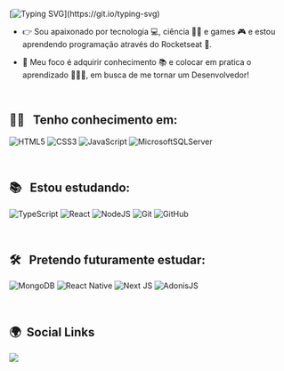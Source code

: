 [![Typing SVG](https://readme-typing-svg.herokuapp.com?size=36&background=1BFF2800&vCenter=true&lines=Ol%C3%A1%F0%9F%91%8B%F0%9F%8F%BC.+Eu+sou+Lucas!)](https://git.io/typing-svg)

- 👉 Sou apaixonado por tecnologia 💻, ciência 👨‍🔬 e games 🎮 e estou aprendendo programação através do Rocketseat 🚀.

- 🔭 Meu foco é adquirir conhecimento 📚 e colocar em pratica o aprendizado 👨🏼‍🎓, em busca de me tornar um Desenvolvedor!

<br>

## 👨‍💻 &nbsp; Tenho conhecimento em:
![HTML5](https://img.shields.io/badge/html5-%23E34F26.svg?style=for-the-badge&logo=html5&logoColor=white)
![CSS3](https://img.shields.io/badge/css3-%231572B6.svg?style=for-the-badge&logo=css3&logoColor=white)
![JavaScript](https://img.shields.io/badge/javascript-%23323330.svg?style=for-the-badge&logo=javascript&logoColor=%23F7DF1E)
![MicrosoftSQLServer](https://img.shields.io/badge/Microsoft%20SQL%20Sever-CC2927?style=for-the-badge&logo=microsoft%20sql%20server&logoColor=white)

<br>

## 📚 &nbsp; Estou estudando:
![TypeScript](https://img.shields.io/badge/typescript-%23007ACC.svg?style=for-the-badge&logo=typescript&logoColor=white) 
![React](https://img.shields.io/badge/react-%2320232a.svg?style=for-the-badge&logo=react&logoColor=%2361DAFB)
![NodeJS](https://img.shields.io/badge/node.js-6DA55F?style=for-the-badge&logo=node.js&logoColor=white)
![Git](https://img.shields.io/badge/git-%23F05033.svg?style=for-the-badge&logo=git&logoColor=white)
![GitHub](https://img.shields.io/badge/github-%23121011.svg?style=for-the-badge&logo=github&logoColor=white)

<br>

## 🛠 &nbsp; Pretendo futuramente estudar:
![MongoDB](https://img.shields.io/badge/MongoDB-%234ea94b.svg?style=for-the-badge&logo=mongodb&logoColor=white)
![React Native](https://img.shields.io/badge/react_native-%2320232a.svg?style=for-the-badge&logo=react&logoColor=%2361DAFB)
![Next JS](https://img.shields.io/badge/Next-black?style=for-the-badge&logo=next.js&logoColor=white)
![AdonisJS](https://img.shields.io/badge/adonisjs-%23220052.svg?style=for-the-badge&logo=adonisjs&logoColor=white)

<br>

## 🌍 &nbsp;Social Links
<a href = "mailto:lucas14.morais@gmail.com"><img src="https://img.shields.io/badge/-Gmail-%23333?style=for-the-badge&logo=gmail&logoColor=white" target="_blank"></a>

<br>
<!--
## ⚙️ &nbsp;GitHub Analytics

<p align="left">
<img width="530em" src="https://github-readme-stats.vercel.app/api?username=LucasMorais1998&show_icons=true&theme=chartreuse-dark" alt=""/>
<img width="530em" src="https://github-readme-stats.vercel.app/api/top-langs/?username=LucasMorais1998&layout=compact&theme=chartreuse-dark" alt=""/>
</p>
-->
